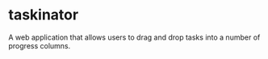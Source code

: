 # taskinator
A web application that allows users to drag and drop tasks into a number of progress columns.
